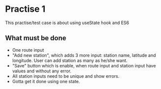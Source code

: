 # Practise 1

This practise/test case is about using useState hook and ES6

## What must be done

- One route input
- "Add new station", which adds 3 more input: station name, latitude and longitude. User can add station as many as he/she want.
- "Save" button which is enable, when route input and station input have values and without any error.
- All station inputs need to be unique and show errors.
- Gotta get it done using one state.